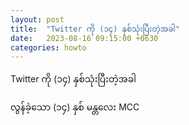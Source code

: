 ```yaml
---
layout: post
title:  "Twitter ကို (၁၄)​ နှစ်သုံးပြီးတဲ့အခါ"
date:   2023-08-16 09:15:00 +0630
categories: howto
---
```

Twitter ကို (၁၄)​ နှစ်သုံးပြီးတဲ့အခါ

လွန်ခဲ့သော (၁၄)​ နှစ်
မန္တလေး MCC 



